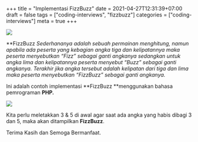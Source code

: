 +++
title = "Implementasi FizzBuzz"
date = 2021-04-27T12:31:39+07:00
draft = false
tags = ["coding-interviews", "fizzbuzz"]
categories = ["coding-interviews"]
meta = true
+++

![](https://cdn-images-1.medium.com/max/2400/1*F21xhBv43qWBDKX2Qp2Nng.png)

**FizzBuzz **Sederhananya adalah sebuah permainan menghitung, namun apabila ada peserta yang kebagian angka tiga dan kelipatannya maka peserta menyebutkan “Fizz” sebagai ganti angkanya sedangkan untuk angka lima dan kelipatannya peserta menyebut “Buzz” sebagai ganti angkanya. Terakhir jika angka tersebut adalah kelipatan dari tiga dan lima maka peserta menyebutkan “FizzBuzz” sebagai ganti angkanya*.*

Ini adalah contoh implementasi **FizzBuzz **menggunakan bahasa pemrograman **PHP.**

![](https://cdn-images-1.medium.com/max/2636/1*6e1Sv8XV-3cEXhV3j8FB_Q.png)

Kita perlu meletakkan 3 & 5 di awal agar saat ada angka yang habis dibagi 3 dan 5, maka akan ditampilkan **FizzBuzz**.

Terima Kasih dan Semoga Bermanfaat.
